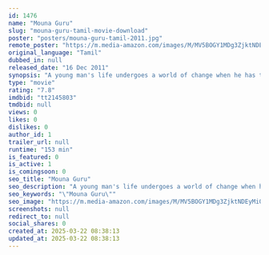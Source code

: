 ```yaml
---
id: 1476
name: "Mouna Guru"
slug: "mouna-guru-tamil-movie-download"
poster: "posters/mouna-guru-tamil-2011.jpg"
remote_poster: "https://m.media-amazon.com/images/M/MV5BOGY1MDg3ZjktNDEyMi00ODliLTk1NzMtNDkzZTIyYWMxNWNhXkEyXkFqcGdeQXVyMTEzNzg0Mjkx._V1_SX300.jpg"
original_language: "Tamil"
dubbed_in: null
released_date: "16 Dec 2011"
synopsis: "A young man's life undergoes a world of change when he has to face a few corrupt police officials."
type: "movie"
rating: "7.8"
imdbid: "tt2145803"
tmdbid: null
views: 0
likes: 0
dislikes: 0
author_id: 1
trailer_url: null
runtime: "153 min"
is_featured: 0
is_active: 1
is_comingsoon: 0
seo_title: "Mouna Guru"
seo_description: "A young man's life undergoes a world of change when he has to face a few corrupt police officials."
seo_keywords: "\"Mouna Guru\""
seo_image: "https://m.media-amazon.com/images/M/MV5BOGY1MDg3ZjktNDEyMi00ODliLTk1NzMtNDkzZTIyYWMxNWNhXkEyXkFqcGdeQXVyMTEzNzg0Mjkx._V1_SX300.jpg"
screenshots: null
redirect_to: null
social_shares: 0
created_at: 2025-03-22 08:38:13
updated_at: 2025-03-22 08:38:13
---
```


